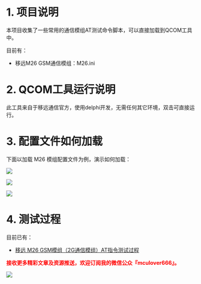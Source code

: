 # 1. 项目说明

本项目收集了一些常用的通信模组AT测试命令脚本，可以直接加载到QCOM工具中。

目前有：

- 移远M26 GSM通信模组：M26.ini


# 2. QCOM工具运行说明

此工具来自于移远通信官方，使用delphi开发，无需任何其它环境，双击可直接运行。


# 3. 配置文件如何加载

下面以加载 M26 模组配置文件为例，演示如何加载：

![](https://img-blog.csdnimg.cn/20200429142802406.png)

![](https://img-blog.csdnimg.cn/20200429142836883.png)

![](https://img-blog.csdnimg.cn/20200429142922325.png)

# 4. 测试过程

目前已有：

- [移远 M26 GSM模组（2G通信模组）AT指令测试过程](https://blog.csdn.net/Mculover666/article/details/105838723)



<font color="red">**接收更多精彩文章及资源推送，欢迎订阅我的微信公众『mculover666』。**</font>

![](https://img-blog.csdnimg.cn/20200202092055136.png)

